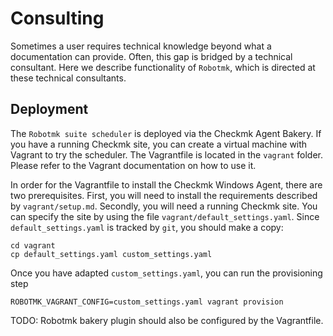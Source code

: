 # Consulting

Sometimes a user requires technical knowledge beyond what a documentation can provide.
Often, this gap is bridged by a technical consultant.
Here we describe functionality of `Robotmk`, which is directed at these technical consultants.

## Deployment

The `Robotmk suite scheduler` is deployed via the Checkmk Agent Bakery.
If you have a running Checkmk site, you can create a virtual machine with Vagrant to try the scheduler.
The Vagrantfile is located in the `vagrant` folder.
Please refer to the Vagrant documentation on how to use it.

In order for the Vagrantfile to install the Checkmk Windows Agent, there are two prerequisites.
First, you will need to install the requirements described by `vagrant/setup.md`.
Secondly, you will need a running Checkmk site.
You can specify the site by using the file `vagrant/default_settings.yaml`.
Since `default_settings.yaml` is tracked by `git`, you should make a copy:
```
cd vagrant
cp default_settings.yaml custom_settings.yaml
```
Once you have adapted `custom_settings.yaml`, you can run the provisioning step
```
ROBOTMK_VAGRANT_CONFIG=custom_settings.yaml vagrant provision
```

TODO: Robotmk bakery plugin should also be configured by the Vagrantfile.
